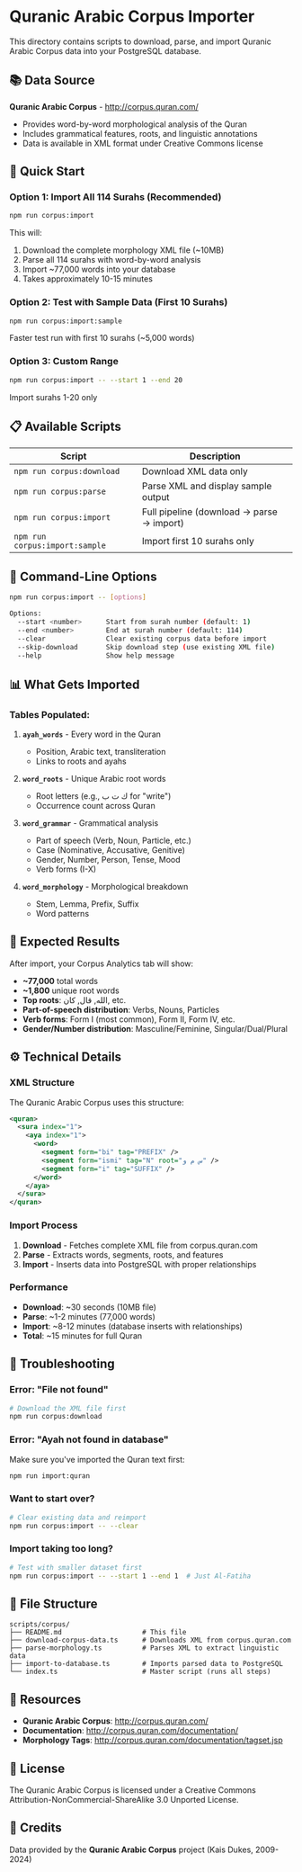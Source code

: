 # Quranic Arabic Corpus Importer

This directory contains scripts to download, parse, and import Quranic Arabic Corpus data into your PostgreSQL database.

## 📚 Data Source

**Quranic Arabic Corpus** - http://corpus.quran.com/
- Provides word-by-word morphological analysis of the Quran
- Includes grammatical features, roots, and linguistic annotations
- Data is available in XML format under Creative Commons license

## 🚀 Quick Start

### Option 1: Import All 114 Surahs (Recommended)

```bash
npm run corpus:import
```

This will:
1. Download the complete morphology XML file (~10MB)
2. Parse all 114 surahs with word-by-word analysis
3. Import ~77,000 words into your database
4. Takes approximately 10-15 minutes

### Option 2: Test with Sample Data (First 10 Surahs)

```bash
npm run corpus:import:sample
```

Faster test run with first 10 surahs (~5,000 words)

### Option 3: Custom Range

```bash
npm run corpus:import -- --start 1 --end 20
```

Import surahs 1-20 only

## 📋 Available Scripts

| Script | Description |
|--------|-------------|
| `npm run corpus:download` | Download XML data only |
| `npm run corpus:parse` | Parse XML and display sample output |
| `npm run corpus:import` | Full pipeline (download → parse → import) |
| `npm run corpus:import:sample` | Import first 10 surahs only |

## 🔧 Command-Line Options

```bash
npm run corpus:import -- [options]

Options:
  --start <number>      Start from surah number (default: 1)
  --end <number>        End at surah number (default: 114)
  --clear               Clear existing corpus data before import
  --skip-download       Skip download step (use existing XML file)
  --help                Show help message
```

## 📊 What Gets Imported

### Tables Populated:

1. **`ayah_words`** - Every word in the Quran
   - Position, Arabic text, transliteration
   - Links to roots and ayahs

2. **`word_roots`** - Unique Arabic root words
   - Root letters (e.g., ك ت ب for "write")
   - Occurrence count across Quran

3. **`word_grammar`** - Grammatical analysis
   - Part of speech (Verb, Noun, Particle, etc.)
   - Case (Nominative, Accusative, Genitive)
   - Gender, Number, Person, Tense, Mood
   - Verb forms (I-X)

4. **`word_morphology`** - Morphological breakdown
   - Stem, Lemma, Prefix, Suffix
   - Word patterns

## 🎯 Expected Results

After import, your Corpus Analytics tab will show:

- **~77,000** total words
- **~1,800** unique root words
- **Top roots**: الله, قال, كان, etc.
- **Part-of-speech distribution**: Verbs, Nouns, Particles
- **Verb forms**: Form I (most common), Form II, Form IV, etc.
- **Gender/Number distribution**: Masculine/Feminine, Singular/Dual/Plural

## ⚙️ Technical Details

### XML Structure

The Quranic Arabic Corpus uses this structure:

```xml
<quran>
  <sura index="1">
    <aya index="1">
      <word>
        <segment form="bi" tag="PREFIX" />
        <segment form="ismi" tag="N" root="س م و" />
        <segment form="i" tag="SUFFIX" />
      </word>
    </aya>
  </sura>
</quran>
```

### Import Process

1. **Download** - Fetches complete XML file from corpus.quran.com
2. **Parse** - Extracts words, segments, roots, and features
3. **Import** - Inserts data into PostgreSQL with proper relationships

### Performance

- **Download**: ~30 seconds (10MB file)
- **Parse**: ~1-2 minutes (77,000 words)
- **Import**: ~8-12 minutes (database inserts with relationships)
- **Total**: ~15 minutes for full Quran

## 🐛 Troubleshooting

### Error: "File not found"
```bash
# Download the XML file first
npm run corpus:download
```

### Error: "Ayah not found in database"
Make sure you've imported the Quran text first:
```bash
npm run import:quran
```

### Want to start over?
```bash
# Clear existing data and reimport
npm run corpus:import -- --clear
```

### Import taking too long?
```bash
# Test with smaller dataset first
npm run corpus:import -- --start 1 --end 1  # Just Al-Fatiha
```

## 📁 File Structure

```
scripts/corpus/
├── README.md                    # This file
├── download-corpus-data.ts      # Downloads XML from corpus.quran.com
├── parse-morphology.ts          # Parses XML to extract linguistic data
├── import-to-database.ts        # Imports parsed data to PostgreSQL
└── index.ts                     # Master script (runs all steps)
```

## 🔗 Resources

- **Quranic Arabic Corpus**: http://corpus.quran.com/
- **Documentation**: http://corpus.quran.com/documentation/
- **Morphology Tags**: http://corpus.quran.com/documentation/tagset.jsp

## 📝 License

The Quranic Arabic Corpus is licensed under a Creative Commons Attribution-NonCommercial-ShareAlike 3.0 Unported License.

## 🤝 Credits

Data provided by the **Quranic Arabic Corpus** project (Kais Dukes, 2009-2024)
